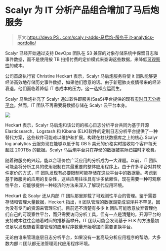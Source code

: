 # Scalyr 为 IT 分析产品组合增加了马后炮服务

> 原文:[https://devo PS . com/scaly r-adds-马后炮-服务于 it-analytics-portfolio/](https://devops.com/scalyr-adds-hindsight-service-to-it-analytics-portfolio/)

Scalyr 已经开始通过支持 DevOps 团队在 S3 兼容的对象存储系统中保留日志和事件数据，而不是使用按 TB 扫描付费的定价模式来查询这些数据，来降低[可观察性](https://devops.com/?s=observability)的成本。

公司首席执行官 Christine Heckart 表示，Scalyr 马后炮服务将使 it 团队能够更经济高效地存储历史事件数据，如果他们愿意的话。由于新冠肺炎疫情带来的经济衰退，他们面临着降低 IT 总成本的压力，这一选择应运而生。

Scalyr 马后炮补充了 Scalyr 通过软件即服务(SaaS)平台提供的现有[实时日志分析平台](https://devops.com/scalyr-alters-log-analytics-economics/)。然而，IT 团队不再需要将数据存储在 Scalyr 云平台本身。

![](../Images/b7a23f90838fae4247119b9b23c34816.png)

Heckart 表示，Scalyr 马后炮和该公司的核心日志分析平台共同为基于开源 Elasticsearch、Logstash 和 Kibana (ELK)软件的定制日志分析平台提供了一种替代方案，这些软件可能难以维护和扩展。构建在柱状数据库之上的核心 Scalyr log analytics 云服务现在能够以低于每 GB 5 美元的价格实时接收每个客户每天超过 200TBs 的数据。Scalyr 马后炮平台只在存储的数据被实际扫描时才收费。

随着微服务的兴起，能以合理价位广泛应用的分析成为一大课题。以前，IT 团队可能会将分析工具的使用限制在其最重要的整体应用程序上。由于许多平台对其软件定价的方式，IT 团队发现有必要限制可能存储在这些平台中的数据量。考虑到基于微服务的应用的复杂性，这些应用往往具有许多依赖性，现在需要一种可观察性平台，它能够提供一种经济的方法来深入了解现代应用环境。

Heckart 说 Scalyr 还从内部 IT 团队那里卸载了可观测性平台的管理。鉴于需要存储和管理大量数据，Heckert 指出，it 团队管理的数据湖变成沼泽并不罕见，因为没有专门的资源来管理它们。目前还不清楚有多少 It 团队可能愿意放弃管理他们自己的可观察性平台，而只需要访问分析工具，但有一点是清楚的，开源平台的支持成本往往会随着时间的推移而攀升。IT 团队可能会发现基于 ELK 的方法最初仅足以发现随着需要管理的应用程序数量开始增加而需要更换平台。

无论由谁来管理底层日志分析平台，如果没有一套高级分析应用程序的帮助，大多数内部 it 团队都无法管理现代应用程序环境。